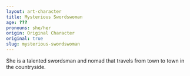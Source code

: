 ```yaml
---
layout: art-character
title: Mysterious Swordswoman
age: ???
pronouns: she/her
origin: Original Character
original: true
slug: mysterious-swordswoman
---
```

She is a talented swordsman and nomad that travels from town to town in the countryside.
